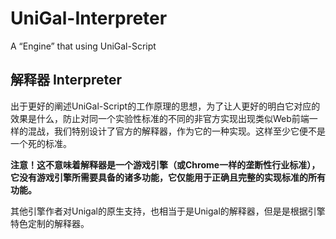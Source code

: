 # UniGal-Interpreter
A “Engine” that using UniGal-Script

## 解释器 Interpreter

出于更好的阐述UniGal-Script的工作原理的思想，为了让人更好的明白它对应的效果是什么，防止对同一个实验性标准的不同的非官方实现出现类似Web前端一样的混战，我们特别设计了官方的解释器，作为它的一种实现。这样至少它便不是一个死的标准。

**注意！这不意味着解释器是一个游戏引擎（或Chrome一样的垄断性行业标准），它没有游戏引擎所需要具备的诸多功能，它仅能用于正确且完整的实现标准的所有功能。**

其他引擎作者对Unigal的原生支持，也相当于是Unigal的解释器，但是是根据引擎特色定制的解释器。
